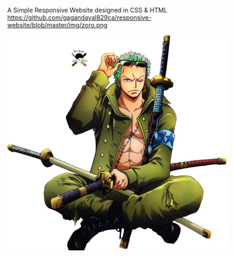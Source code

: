 A Simple Responsive Website designed in CSS & HTML
https://github.com/gagandayal829ca/responsive-website/blob/master/img/zoro.png

![alt text](https://github.com/gagandayal829ca/responsive-website/blob/master/img/zoro.png?raw=true)

